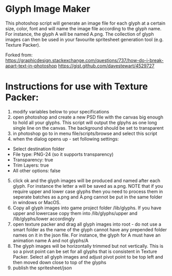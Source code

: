 # Glyph Image Maker
This photoshop script will generate an image file for each glyph at a certain size, color, font and will name the image file according to the glyph name. For instance, the glyph A will be named A.png. The collection of glyph images can then be used in your favourite spritesheet generation tool (e.g. Texture Packer).

Forked from:
https://graphicdesign.stackexchange.com/questions/737/how-do-i-break-apart-text-in-photoshop
https://gist.github.com/davestewart/4529727

# Instructions for use with Texture Packer:
1) modify variables below to your specifications
2) open photoshop and create a new PSD file with the canvas big enough to hold all your glyphs. This script will output the glpyhs as one long single line on the canvas. The background should be set to transparent
3) in photoshop go to in menu file/scripts/browse and select this script
4) when the dialog opens up - set following settings:
- Select destination folder
- File type: PNG-24 (so it supports transparency)
- Transparency: true
- Trim Layers: true
- All other options: false
5) click ok and the glyph images will be produced and named after each glyph. For instance the letter a will be saved as a.png. NOTE that if you require upper and lower case glyphs then you need to process them in seperate batches as a.png and A.png cannot be put in the same folder in windows or MacOS.
6) Copy all glyph images into game project folder /lib/glyphs. If you have upper and lowercase copy them into /lib/glyphs/upper and /lib/glyphs/lower accordingly
7) open texture packer and drag all glyph images into root - do not use a smart folder as the name of the glyph cannot have any prepended folder names on it in the json file. For instance, the glyph for A must have an animation name A and not glyphs/A
8) The glyph images will be horizontally trimmed but not vertically. This is so a pivot point can be set for all glyphs that is consistent in Texture Packer.  Select all glyph images and adjust pivot point to be top left and then moved down close to top of the glyphs
9) publish the spritesheet/json
